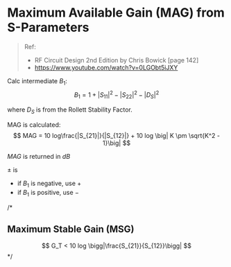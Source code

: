 # Maximum Available Gain (MAG) from S-Parameters

> Ref:
> * RF Circuit Design 2nd Edition by Chris Bowick [page 142]
> * https://www.youtube.com/watch?v=0LGObt5iJXY

Calc intermediate $B_1$:
$$
B_1 = 1 + |S_{11}|^2 - |S_{22}|^2 - |D_S|^2
$$

where $D_S$ is from the Rollett Stability Factor.

MAG is calculated:
$$
MAG = 10 log\frac{|S_{21}|}{|S_{12}|} + 10 log \big| K \pm \sqrt{K^2 - 1}\big|
$$

$MAG$ is returned in $dB$

$\pm$ is
* if $B_1$ is negative, use $+$
* if $B_1$ is positive, use $-$

/*
## Maximum Stable Gain (MSG)

$$
G_T < 10 log \bigg|\frac{S_{21}}{S_{12}}\bigg|
$$
*/